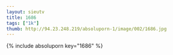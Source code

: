 ```yaml
--- 
layout: sieutv
title: 1686
tags: ["1k"]
thumb: http://94.23.248.219/absoluporn-1/image/002/1686.jpg
---
```

{% include absoluporn key="1686" %} 
